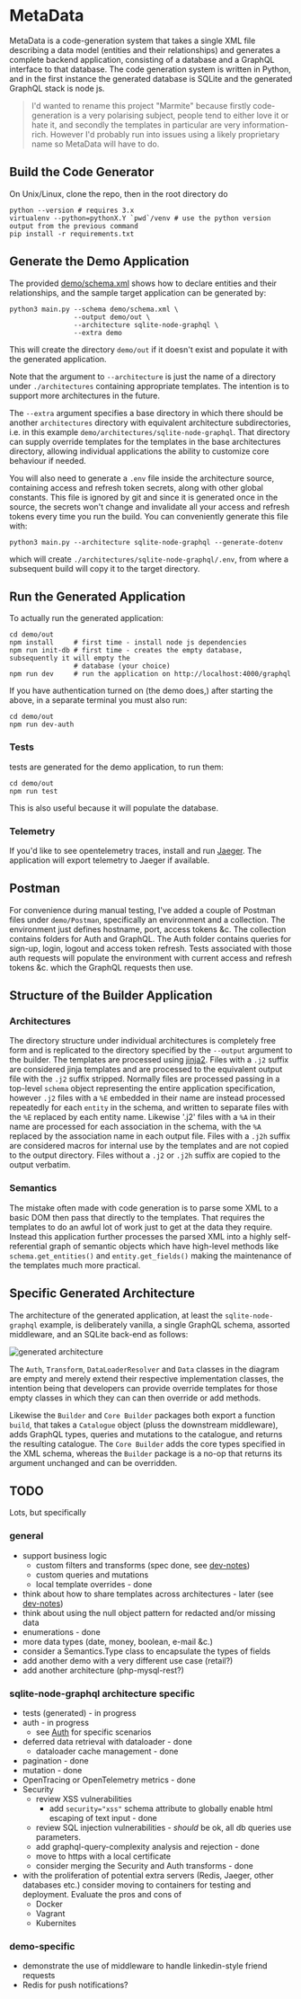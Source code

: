 # MetaData

MetaData is a code-generation system that takes a single XML file describing a data model (entities
and their relationships) and generates a complete backend application, consisting of a database
and a GraphQL interface to that database. The code generation system is written in Python, and
in the first instance the generated database is SQLite and the generated GraphQL stack is node js.

> I'd wanted to rename this project "Marmite" because firstly code-generation is a very polarising
subject, people tend to either love it or hate it, and secondly the templates in particular
are very information-rich. However I'd probably run into issues using a likely proprietary name
so MetaData will have to do.

## Build the Code Generator

On Unix/Linux, clone the repo, then in the root directory do

```commandline
python --version # requires 3.x
virtualenv --python=pythonX.Y `pwd`/venv # use the python version output from the previous command
pip install -r requirements.txt
```

## Generate the Demo Application

The provided [demo/schema.xml](demo/schema.xml) shows how to declare entities and their
relationships, and the sample target application can be generated by:

```commandline
python3 main.py --schema demo/schema.xml \
                --output demo/out \
                --architecture sqlite-node-graphql \
                --extra demo
```

This will create the directory `demo/out` if it doesn't exist and populate it with the generated
application.

Note that the argument to `--architecture` is just the name of a directory under `./architectures`
containing appropriate templates. The intention is to support more architectures in the future.

The `--extra` argument specifies a base directory in which there should be another `architectures`
directory with equivalent architecture subdirectories, i.e. in this example
`demo/architectures/sqlite-node-graphql`. That directory can supply override templates for the
templates in the base architectures directory, allowing individual applications the ability
to customize core behaviour if needed.

You will also need to generate a `.env`
file inside the architecture source, containing access and refresh token secrets, along
with other global constants. This file is
ignored by git and since it is generated once in the source, the secrets won't change and
invalidate all your access and refresh tokens every time you run the build. You can conveniently
generate this file with:

```commandline
python3 main.py --architecture sqlite-node-graphql --generate-dotenv
```

which will create `./architectures/sqlite-node-graphql/.env`, from where a subsequent build will
copy it to the target directory.

## Run the Generated Application

To actually run the generated application:

```commandline
cd demo/out
npm install     # first time - install node js dependencies
npm run init-db # first time - creates the empty database, subsequently it will empty the
                # database (your choice)
npm run dev     # run the application on http://localhost:4000/graphql
```

If you have authentication turned on (the demo does,) after starting the above, in a separate
terminal you must also run:

```commandline
cd demo/out
npm run dev-auth
```

### Tests

tests are generated for the demo application, to run them:

```commandline
cd demo/out
npm run test
```

This is also useful because it will populate the database.

### Telemetry

If you'd like to see opentelemetry traces, install and run
[Jaeger](https://www.jaegertracing.io/docs/1.41/getting-started/).
The application will export telemetry to Jaeger if available.

## Postman

For convenience during manual testing, I've added a couple of Postman files under `demo/Postman`,
specifically an environment
and a collection. The environment just defines hostname, port, access tokens &c. The collection
contains folders for Auth and GraphQL. The Auth folder contains queries for sign-up, login, logout
and access token refresh. Tests associated with those auth requests will populate the environment
with current access and refresh tokens &c. which the GraphQL requests then use.

## Structure of the Builder Application

### Architectures

The directory structure under individual architectures is completely free form and is replicated to
the directory specified by the `--output` argument to the builder. The templates are processed using
[jinja2](https://palletsprojects.com/p/jinja/). Files with a `.j2` suffix are considered jinja
templates and are processed to the equivalent output file with the `.j2` suffix stripped.
Normally files are processed passing in a top-level `schema` object representing the entire
application specification, however `.j2` files with a `%E` embedded in their name are instead
processed repeatedly for each `entity` in the schema, and written to separate files with the
`%E` replaced by each entity name. Likewise '.j2' files with a `%A` in their name are processed for
each
association in the schema, with the `%A` replaced by the association name in each output file.
Files with a `.j2h` suffix are considered macros for internal use by the templates and are not
copied to the output directory.
Files without a `.j2` or `.j2h` suffix are copied to the output verbatim.

### Semantics

The mistake often made with code generation is to parse some XML to a basic DOM then pass that
directly to the templates. That requires the templates to do an awful lot of work just to get at
the data they require. Instead this application further processes the parsed XML into a highly
self-referential graph of semantic objects which have high-level methods like
`schema.get_entities()` and `entity.get_fields()` making the maintenance of the templates much
more practical.

## Specific Generated Architecture

The architecture of the generated application, at least the `sqlite-node-graphql` example,
is deliberately vanilla, a single GraphQL schema, assorted middleware, and an SQLite back-end
as follows:

![generated architecture](MetaDataGeneratedArchitecture.png)

The `Auth`, `Transform`, `DataLoaderResolver` and `Data` classes in the diagram are empty and
merely extend their respective implementation classes, the intention being that developers can
provide override templates for those empty classes in which they can can then override or add
methods.

Likewise the `Builder` and `Core Builder` packages both export a function `build`, that takes
a `Catalogue` object (pluss the downstream middleware), adds GraphQL types, queries and mutations
to the catalogue, and returns the resulting
catalogue. The `Core Builder` adds the core types specified in the XML schema, whereas the `Builder`
package is a no-op that returns its argument unchanged and can be overridden.

## TODO

Lots, but specifically

### general
* support business logic
  * custom filters and transforms (spec done, see [dev-notes](dev-notes.md))
  * custom queries and mutations
  * local template overrides - done
* think about how to share templates across architectures - later (see [dev-notes](dev-notes.md))
* think about using the null object pattern for redacted and/or missing data
* enumerations - done
* more data types (date, money, boolean, e-mail &c.)
* consider a Semantics.Type class to encapsulate the types of fields
* add another demo with a very different use case (retail?)
* add another architecture (php-mysql-rest?)

### sqlite-node-graphql architecture specific
* tests (generated) - in progress
* auth - in progress
  * see [Auth](auth.md) for specific scenarios
* deferred data retrieval with dataloader - done
  * dataloader cache management - done
* pagination - done
* mutation - done
* OpenTracing or OpenTelemetry metrics - done
* Security
  * review XSS vulnerabilities
    * add `security="xss"` schema attribute to globally enable html escaping of text input - done
  * review SQL injection vulnerabilities - *should* be ok, all db queries use parameters.
  * add graphql-query-complexity analysis and rejection - done
  * move to https with a local certificate
  * consider merging the Security and Auth transforms - done
* with the proliferation of potential extra servers (Redis, Jaeger, other databases etc.)
consider moving to containers for testing and deployment. Evaluate the pros and cons of
  * Docker
  * Vagrant
  * Kubernites

### demo-specific
* demonstrate the use of middleware to handle linkedin-style friend requests
* Redis for push notifications?
